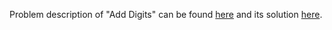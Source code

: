 Problem description of "Add Digits" can be found [here](https://leetcode.com/problems/add-digits/description/) and its solution [here](https://github.com/aurimas13/LeetCode-HackerRank-MAANG/blob/main/LeetCode/Python%20Solutions/Add%20Digits/add.py).